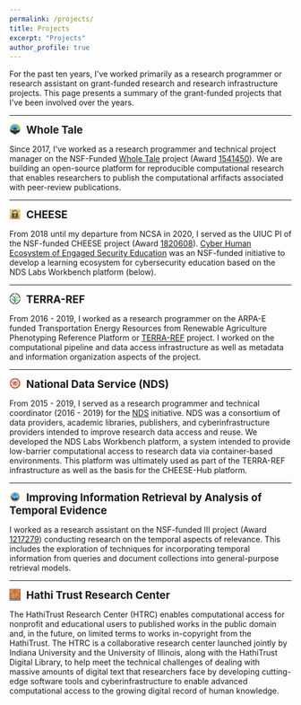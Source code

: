 ```yaml
---
permalink: /projects/
title: Projects
excerpt: "Projects"
author_profile: true
---
```


For the past ten years, I've worked primarily as a research programmer or research assistant on grant-funded research and research infrastructure projects. This page presents a summary of the grant-funded projects that I've been involved over the years.

<hr/>
<img align="left" src="/images/wholetale.png" alt="Whole Tale" style="width: 20px; margin-right: 10px"/> <b style="font-size: 14pt; vertical-align: middle">Whole Tale</b>

Since 2017, I've worked as a research programmer and technical project manager on the NSF-Funded [Whole Tale](https://dashboard.wholetale.org) project (Award [1541450](https://www.nsf.gov/awardsearch/showAward?AWD_ID=1541450)). We are building an open-source platform for reproducible computational research that enables researchers to publish the computational arfifacts associated with peer-review publications.

<hr/>
<img align="left" src="/images/cheesehub.png" alt="CHEESE" style="width: 20px; margin-right: 10px"/> <b style="font-size: 14pt; vertical-align: middle">CHEESE</b>

From 2018 until my departure from NCSA in 2020, I served as the UIUC PI of the NSF-funded CHEESE project (Award [1820608](https://www.nsf.gov/awardsearch/showAward?AWD_ID=1820608)). [Cyber Human Ecosystem of Engaged Security Education](http://docs.cheesehub.org/) was an NSF-funded initiative to develop a learning ecosystem for cybersecurity education based on the NDS Labs Workbench platform (below).

<hr/>
<img align="left" src="/images/terra.png" alt="TERRA-REF" style="width: 20px; margin-right: 10px"/> <b style="font-size: 14pt; vertical-align: middle">TERRA-REF</b>

From 2016 - 2019, I worked as a research programmer on the ARPA-E funded Transportation Energy Resources from Renewable Agriculture Phenotyping Reference Platform  or [TERRA-REF](https://www.terraref.org/) project. I worked on the computational pipeline and data access infrastructure as well as metadata and information organization aspects of the project.

<hr/>
<img align="left" src="/images/nds.png" alt="NDS" style="width: 20px; margin-right: 10px"/> <b style="font-size: 14pt; vertical-align: middle">National Data Service (NDS)</b>

From 2015 - 2019, I served as a research programmer and technical coordinator (2016 - 2019) for the [NDS](http://nationaldataservice.org/) initiative. NDS was a consortium of data providers, academic libraries, publishers, and cyberinfrastructure providers intended to improve research data access and reuse. We developed the NDS Labs Workbench platform, a system intended to provide low-barrier computational access to research data via container-based environments. This platform was ultimately used as part of the TERRA-REF infrastructure as well as the basis for the CHEESE-Hub platform.

<hr/>
<img align="left" src="/images/nsf1.gif" alt="III" style="width: 20px; margin-right: 10px"/> <b style="font-size: 14pt; vertical-align: middle">Improving Information Retrieval by Analysis of Temporal Evidence</b>

I worked as a research assistant on the NSF-funded III project (Award [1217279]()) conducting research on the temporal aspects of relevance. This includes the exploration of techniques for incorporating temporal information from queries and document collections into general-purpose retrieval models. 

<hr/>
<img align="left" src="/images/htrc.jpg" alt="HTRC" style="width: 20px; margin-right: 10px"/> <b style="font-size: 14pt; vertical-align: middle">Hathi Trust Research Center</b>

The HathiTrust Research Center (HTRC) enables computational access for nonprofit and educational users to published works in the public domain and, in the future, on limited terms to works in-copyright from the HathiTrust. The HTRC is a collaborative research center launched jointly by Indiana University and the University of Illinois, along with the HathiTrust Digital Library, to help meet the technical challenges of dealing with massive amounts of digital text that researchers face by developing cutting-edge software tools and cyberinfrastructure to enable advanced computational access to the growing digital record of human knowledge.
